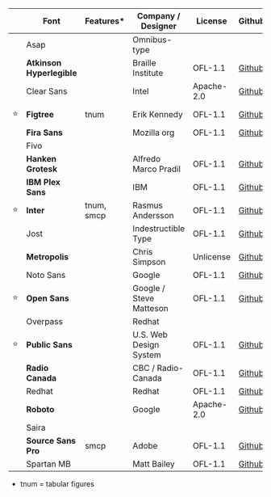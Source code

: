 |     | Font                      | Features*  | Company / Designer      | License    | Github                                                         | Download                                                                                                            |
| --- | ------------------------- | ---------- | ----------------------- | ---------- | -------------------------------------------------------------- | ------------------------------------------------------------------------------------------------------------------- |
|     | Asap                      |            | Omnibus-type            |            |                                                                |                                                                                                                     |
|     | **Atkinson Hyperlegible** |            | Braille Institute       | OFL-1.1    | [Github](https://github.com/googlefonts/atkinson-hyperlegible) | Download                                                                                                            |
|     | Clear Sans                |            | Intel                   | Apache-2.0 | [Github](https://github.com/intel/clear-sans)                  | Download                                                                                                            |
| ⭐   | **Figtree**               | tnum       | Erik Kennedy            | OFL-1.1    | [Github](https://github.com/erikdkennedy/figtree)              | [💾 Download](https://github.com/sahuhtala/freefonts/raw/main/sans/figtree/fonts.google.com/Figtree.zip)             |
|     | **Fira Sans**             |            | Mozilla org             | OFL-1.1    | [Github](https://github.com/bBoxType/FiraSans)                 | Download                                                                                                            |
|     | Fivo                      |            |                         |            |                                                                |                                                                                                                     |
|     | **Hanken Grotesk**        |            | Alfredo Marco Pradil    | OFL-1.1    | [Github](https://github.com/marcologous/hanken-grotesk)        | [💾 Download](https://github.com/sahuhtala/freefonts/raw/main/sans/hanken%20grotesk/google-fonts/Hanken_Grotesk.zip) |
|     | **IBM Plex Sans**         |            | IBM                     | OFL-1.1    | [Github](https://github.com/IBM/plex)                          | Download                                                                                                            |
| ⭐   | **Inter**                 | tnum, smcp | Rasmus Andersson        | OFL-1.1    | [Github](https://github.com/rsms/inter)                        | Download                                                                                                            |
|     | Jost                      |            | Indestructible Type     | OFL-1.1    | [Github](https://github.com/indestructible-type/Jost)          | Download                                                                                                            |
|     | **Metropolis**            |            | Chris Simpson           | Unlicense  | [Github](https://github.com/dw5/Metropolis)                    | Download                                                                                                            |
|     | Noto Sans                 |            | Google                  | OFL-1.1    | [Github](https://github.com/notofonts/latin-greek-cyrillic )   | Download                                                                                                            |
| ⭐   | **Open Sans**             |            | Google / Steve Matteson | OFL-1.1    | [Github](https://github.com/googlefonts/opensans)              | Download                                                                                                            |
|     | Overpass                  |            | Redhat                  |            |                                                                |                                                                                                                     |
| ⭐   | **Public Sans**           |            | U.S. Web Design System  | OFL-1.1    | [Github](https://github.com/uswds/public-sans)                 | Download                                                                                                            |
|     | **Radio Canada**          |            | CBC / Radio-Canada      | OFL-1.1    | [Github](https://github.com/cbcrc/radiocanadafonts)            | Download                                                                                                            |
|     | Redhat                    |            | Redhat                  | OFL-1.1    | [Github](https://github.com/RedHatOfficial/RedHatFont)         | Download                                                                                                            |
|     | **Roboto**                |            | Google                  | Apache-2.0 | [Github](https://github.com/googlefonts/roboto)                | Download                                                                                                            |
|     | Saira                     |            |                         |            |                                                                |                                                                                                                     |
|     | **Source Sans Pro**       | smcp       | Adobe                   | OFL-1.1    | [Github](https://github.com/adobe-fonts/source-sans)           | Download                                                                                                            |
|     | Spartan MB                |            | Matt Bailey             | OFL-1.1    | [Github](https://github.com/MattBaileyDesign/Spartan-MB)       | Download                                                                                                            |

* tnum = tabular figures
  